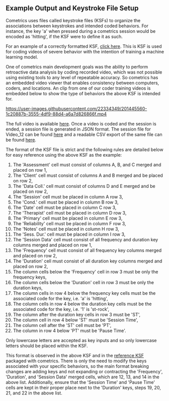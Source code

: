 ## Example Output and Keystroke File Setup
Cometrics uses files called keystroke files (KSFs) to organize the associations between keystrokes and intended coded behaviors.  For instance, the key 'a' when pressed during a cometrics session would be encoded as 'hitting', if the KSF were to define it as such.  

For an example of a correctly formatted KSF, [click here](https://github.com/Munroe-Meyer-Institute-VR-Laboratory/cometrics/blob/tutorials/tutorials/example_output_ksf_intro/ML_Coding_KSF.xlsx).  This is KSF is used for coding videos of severe behavior with the intention of training a machine learning model.  

One of cometrics main development goals was the ability to perform retroactive data analysis by coding recorded video, which was not possible using existing tools to any level of repeatable accuracy.  So cometrics has an embedded video viewer that enables consistency between computers, coders, and locations.  An clip from one of our coder training videos is embedded below to show the type of behaviors the above KSF is intended for.


https://user-images.githubusercontent.com/22334349/201445560-1c20887b-3555-4df9-88d4-a6a7d826866f.mp4


The full video is available [here](https://github.com/Munroe-Meyer-Institute-VR-Laboratory/cometrics/blob/tutorials/tutorials/example_output_ksf_intro/Video_12.mp4).  Once a video is coded and the session is ended, a session file is generated in JSON format.  The session file for Video_12 can be found [here](https://github.com/Munroe-Meyer-Institute-VR-Laboratory/cometrics/blob/tutorials/tutorials/example_output_ksf_intro/12aMLMar222022.json) and a readable CSV export of the same file can be found [here](https://github.com/Munroe-Meyer-Institute-VR-Laboratory/cometrics/blob/tutorials/tutorials/example_output_ksf_intro/12aMLMar222022.csv).

The format of the KSF file is strict and the following rules are detailed below for easy reference using the above KSF as the example:
1. The 'Assessment' cell must consist of columns A, B, and C merged and placed on row 1,
2. The 'Client' cell must consist of columns A and B merged and be placed on row 2,
3. The 'Data Coll.' cell must consist of columns D and E merged and be placed on row 2,
4. The 'Session' cell must be placed in column A row 3,
5. The 'Cond.' cell must be placed in column B row 3,
6. The 'Date' cell must be placed in column C row 3,
7. The 'Therapist' cell must be placed in column D row 3,
8. The 'Primary' cell must be placed in column E row 3,
9. The 'Reliability' cell must be placed in column F row 3,
10. The 'Notes' cell must be placed in column H row 3,
11. The 'Sess. Dur.' cell must be placed in column I row 3,
12. The 'Session Data' cell must consist of all frequency and duration key columns merged and placed on row 1,
13. The 'Frequency' cell must consist of all frequency key columns merged and placed on row 2,
14. The 'Duration' cell must consist of all duration key columns merged and placed on row 2,
15. The column cells below the 'Frequency' cell in row 3 must be only the frequency keys,
16. The column cells below the 'Duration' cell in row 3 must be only the duration keys,
17. The column cells in row 4 below the frequency key cells must be the associated code for the key, i.e. 'a' is 'hitting',
18. The column cells in row 4 below the duration key cells must be the associated code for the key, i.e. '1' is 'st-rock',
19. The column after the duration key cells in row 3 must be 'ST',
20. The column cell in row 4 below 'ST' must be 'Session Time',
21. The column cell after the 'ST' cell must be 'PT',
22. The column in row 4 below 'PT' must be 'Pause Time'.

Only lowercase letters are accepted as key inputs and so only lowercase letters should be placed within the KSF.

This format is observed in the above KSF and in the [reference KSF](https://github.com/Munroe-Meyer-Institute-VR-Laboratory/cometrics/blob/tutorials/reference/Reference_Tracker.xlsx) packaged with cometrics.  There is only the need to modify the keys associated with your specific behaviors, so the main format breaking changes are adding keys and not expanding or contracting the 'Frequency', 'Duration', and 'Session Data' merged cells, which are 12, 13, and 14 in the above list.  Additionally, ensure that the 'Session Time' and 'Pause Time' cells are kept in their proper place next to the 'Duration' keys, steps 19, 20, 21, and 22 in the above list.

